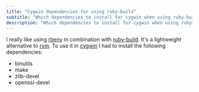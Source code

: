 ```yaml
---
title: "Cygwin dependencies for using ruby-build"
subtitle: "Which dependencies to install for cygwin when using ruby-build."
description: "Which dependencies to install for cygwin when using ruby-build."
---
```


I really like using [rbenv](https://github.com/sstephenson/rbenv) in combination with [ruby-build](https://github.com/sstephenson/ruby-build). It's a lightweight alternative to [rvm](rvm.io). To use it in [cygwin](http://cygwin.com/) I had to install the following dependencies:

*   binutils
*   make
*   zlib-devel
*   openssl-devel